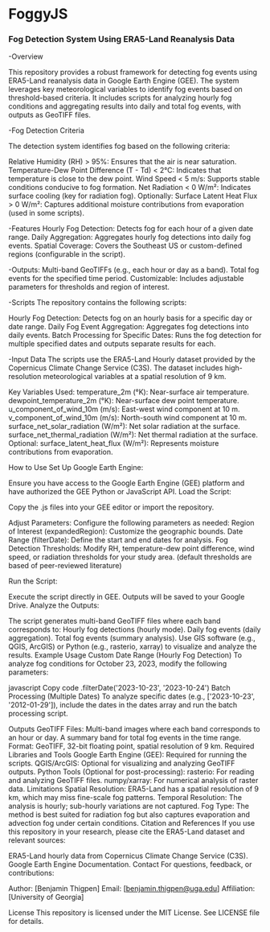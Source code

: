 # FoggyJS
### **Fog Detection System Using ERA5-Land Reanalysis Data**

-Overview

This repository provides a robust framework for detecting fog events using ERA5-Land reanalysis data in Google Earth Engine (GEE). The system leverages key meteorological variables to identify fog events based on threshold-based criteria. It includes scripts for analyzing hourly fog conditions and aggregating results into daily and total fog events, with outputs as GeoTIFF files.

-Fog Detection Criteria

The detection system identifies fog based on the following criteria:

Relative Humidity (RH) > 95%: Ensures that the air is near saturation.
Temperature-Dew Point Difference (T - Td) < 2°C: Indicates that temperature is close to the dew point.
Wind Speed < 5 m/s: Supports stable conditions conducive to fog formation.
Net Radiation < 0 W/m²: Indicates surface cooling (key for radiation fog).
Optionally: Surface Latent Heat Flux > 0 W/m²: Captures additional moisture contributions from evaporation (used in some scripts).

-Features
Hourly Fog Detection: Detects fog for each hour of a given date range.
Daily Aggregation: Aggregates hourly fog detections into daily fog events.
Spatial Coverage: Covers the Southeast US or custom-defined regions (configurable in the script).

-Outputs:
Multi-band GeoTIFFs (e.g., each hour or day as a band).
Total fog events for the specified time period.
Customizable: Includes adjustable parameters for thresholds and region of interest.

-Scripts
The repository contains the following scripts:

Hourly Fog Detection:
Detects fog on an hourly basis for a specific day or date range.
Daily Fog Event Aggregation:
Aggregates fog detections into daily events.
Batch Processing for Specific Dates:
Runs the fog detection for multiple specified dates and outputs separate results for each.

-Input Data
The scripts use the ERA5-Land Hourly dataset provided by the Copernicus Climate Change Service (C3S). The dataset includes high-resolution meteorological variables at a spatial resolution of 9 km.

Key Variables Used:
temperature_2m (°K): Near-surface air temperature.
dewpoint_temperature_2m (°K): Near-surface dew point temperature.
u_component_of_wind_10m (m/s): East-west wind component at 10 m.
v_component_of_wind_10m (m/s): North-south wind component at 10 m.
surface_net_solar_radiation (W/m²): Net solar radiation at the surface.
surface_net_thermal_radiation (W/m²): Net thermal radiation at the surface.
Optional: surface_latent_heat_flux (W/m²): Represents moisture contributions from evaporation.

How to Use
Set Up Google Earth Engine:

Ensure you have access to the Google Earth Engine (GEE) platform and have authorized the GEE Python or JavaScript API.
Load the Script:

Copy the .js files into your GEE editor or import the repository.

Adjust Parameters: 
Configure the following parameters as needed:
Region of Interest (expandedRegion): Customize the geographic bounds.
Date Range (filterDate): Define the start and end dates for analysis.
Fog Detection Thresholds: Modify RH, temperature-dew point difference, wind speed, or radiation thresholds for your study area. (default thresholds are based of peer-reviewed literature)   

Run the Script:

Execute the script directly in GEE.
Outputs will be saved to your Google Drive.
Analyze the Outputs:

The script generates multi-band GeoTIFF files where each band corresponds to:
Hourly fog detections (hourly mode).
Daily fog events (daily aggregation).
Total fog events (summary analysis).
Use GIS software (e.g., QGIS, ArcGIS) or Python (e.g., rasterio, xarray) to visualize and analyze the results.
Example Usage
Custom Date Range (Hourly Fog Detection)
To analyze fog conditions for October 23, 2023, modify the following parameters:

javascript
Copy code
.filterDate('2023-10-23', '2023-10-24')
Batch Processing (Multiple Dates)
To analyze specific dates (e.g., ['2023-10-23', '2012-01-29']), include the dates in the dates array and run the batch processing script.

Outputs
GeoTIFF Files:
Multi-band images where each band corresponds to an hour or day.
A summary band for total fog events in the time range.
Format: GeoTIFF, 32-bit floating point, spatial resolution of 9 km.
Required Libraries and Tools
Google Earth Engine (GEE): Required for running the scripts.
QGIS/ArcGIS: Optional for visualizing and analyzing GeoTIFF outputs.
Python Tools (Optional for post-processing):
rasterio: For reading and analyzing GeoTIFF files.
numpy/xarray: For numerical analysis of raster data.
Limitations
Spatial Resolution: ERA5-Land has a spatial resolution of 9 km, which may miss fine-scale fog patterns.
Temporal Resolution: The analysis is hourly; sub-hourly variations are not captured.
Fog Type: The method is best suited for radiation fog but also captures evaporation and advection fog under certain conditions.
Citation and References
If you use this repository in your research, please cite the ERA5-Land dataset and relevant sources:

ERA5-Land hourly data from Copernicus Climate Change Service (C3S).
Google Earth Engine Documentation.
Contact
For questions, feedback, or contributions:

Author: [Benjamin Thigpen]
Email: [benjamin.thigpen@uga.edu]
Affiliation: [University of Georgia]

License
This repository is licensed under the MIT License. See LICENSE file for details.

